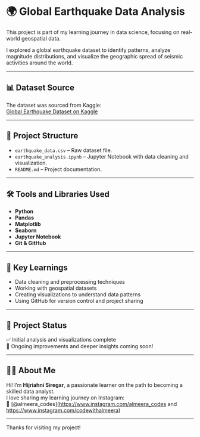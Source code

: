 # 🌍 Global Earthquake Data Analysis

This project is part of my learning journey in data science, focusing on real-world geospatial data.

I explored a global earthquake dataset to identify patterns, analyze magnitude distributions, and visualize the geographic spread of seismic activities around the world.

---

## 📊 Dataset Source

The dataset was sourced from Kaggle:  
[Global Earthquake Dataset on Kaggle](https://www.kaggle.com/datasets)

---

## 📁 Project Structure

- `earthquake_data.csv` – Raw dataset file.
- `earthquake_analysis.ipynb` – Jupyter Notebook with data cleaning and visualization.
- `README.md` – Project documentation.

---

## 🛠️ Tools and Libraries Used

- **Python**
- **Pandas**
- **Matplotlib**
- **Seaborn**
- **Jupyter Notebook**
- **Git & GitHub**

---

## 📌 Key Learnings

- Data cleaning and preprocessing techniques  
- Working with geospatial datasets  
- Creating visualizations to understand data patterns  
- Using GitHub for version control and project sharing

---

## 🚧 Project Status

✅ Initial analysis and visualizations complete  
🔄 Ongoing improvements and deeper insights coming soon!

---

## 🙋‍♀️ About Me

Hi! I’m **Hijriahni Siregar**, a passionate learner on the path to becoming a skilled data analyst.  
I love sharing my learning journey on Instagram:  
📸 [@almeera_codes](https://www.instagram.com/almeera_codes and https://www.instagram.com/codewithalmeera)

---

Thanks for visiting my project!
